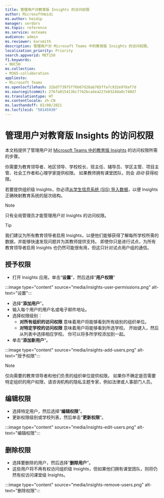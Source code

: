 ```yaml
---
title: 管理用户对教育版 Insights 的访问权限
author: MicrosoftHeidi
ms.author: heidip
manager: serdars
ms.topic: reference
ms.service: msteams
audience: admin
ms.reviewer: karsmith
description: 管理用户对 Microsoft Teams 中的教育版 Insights 的访问权限。
localization_priority: Priority
search.appverid: MET150
f1.keywords:
- NOCSH
ms.collection:
- M365-collaboration
appliesto:
- Microsoft Teams
ms.openlocfilehash: 32bd773975ff6b67d28ab765ffa7c932e978af7d
ms.sourcegitcommit: 27bfa015413bc7742bca4ea227e0324da0c740d7
ms.translationtype: HT
ms.contentlocale: zh-CN
ms.lasthandoff: 02/08/2021
ms.locfileid: "50145930"
---
```

# <a name="manage-user-access-to-education-insights"></a>管理用户对教育版 Insights 的访问权限

本文档提供了管理用户对 [Microsoft Teams 中的教育版 Insights](class-insights.md) 的访问权限所需的步骤。

你需要为教育领导者、地区领导、学校校长、班主任、辅导员、学区主管、项目主管、社会工作者和心理学家提供权限。 如果教师拥有课堂团队，则会 *自动* 获得权限。

若要提供组织级 Insights，你必须[从学生信息系统 (SIS) 导入数据](education-insights-sis-data-sync.md)，以便 Insights 正确映射教育系统的层次结构。

> [!NOTE]
> 只有全局管理员才能管理用户对 Insights 的访问权限。

> [!TIP]
> 我们建议为所有教育领导者启用 Insights，以便他们能够获得了解每所学校所需的数据，并能够快速发现问题并为其教师提供支持。 即使你只是进行试点，为所有教育领导者启用 Insights 也仍然可能很有用，但这只针对试点用户组的通信。



## <a name="grant-permissions"></a>授予权限

* 打开 Insights 应用，单击“**设置**”，然后选择“**用户权限**”

:::image type="content" source="media/insights-user-permissions.png" alt-text="设置":::

* 选择“**添加用户**”。
* 输入每个用户的用户名或电子邮件地址。
* 选择权限级别：
  * **对所有组织的访问权限** 意味着用户将能够看到所有级别的组织单位。
  * **对特定学校的访问权限** 意味着用户将能够看到所选学校。 开始键入，然后从列表中选择相应学校。 你可以将多所学校添加到一起。
* 单击“**添加新用户**”。

:::image type="content" source="media/insights-add-users.png" alt-text="授予权限":::

> [!NOTE]
> 仅向需要的教育领导者和他们负责的组织单位提供权限。 如果你不确定是否需要特定组织的用户权限，请咨询机构的隐私主题专家，例如法律或人事部门人员。

## <a name="edit-permissions"></a>编辑权限
* 选择特定用户，然后选择“**编辑权限**”。
* 更新权限级别或学校列表，然后单击“**更新权限**”。

:::image type="content" source="media/insights-edit-users.png" alt-text="编辑权限":::

## <a name="remove-permissions"></a>删除权限
* 选择要删除的用户，然后选择“**删除用户**”。
* 这些用户将不再有权访问组织级 Insights，但如果他们拥有课堂团队，则将仍然有权访问课堂级 Insights。

:::image type="content" source="media/insights-remove-users.png" alt-text="删除权限":::
